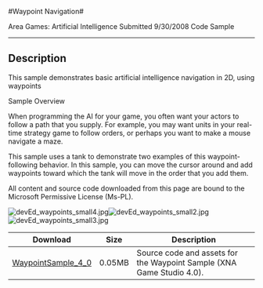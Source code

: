 #Waypoint Navigation#

Area
Games: Artificial Intelligence
Submitted
9/30/2008
Code Sample

---

## Description

This sample demonstrates basic artificial intelligence navigation in 2D, using waypoints

Sample Overview

When programming the AI for your game, you often want your actors to follow a path that you supply. For example, you may want units in your real-time strategy game to follow orders, or perhaps you want to make a mouse navigate a maze.

This sample uses a tank to demonstrate two examples of this waypoint-following behavior. In this sample, you can move the cursor around and add waypoints toward which the tank will move in the order that you add them.


All content and source code downloaded from this page are bound to the Microsoft Permissive License (Ms-PL).

![devEd_waypoints_small4.jpg](https://github.com/simondarksidej/XNAGameStudio/blob/master/Images/devEd_waypoints_small4.jpg?raw=true)![devEd_waypoints_small2.jpg](https://github.com/simondarksidej/XNAGameStudio/blob/master/Images/devEd_waypoints_small2.jpg?raw=true)![devEd_waypoints_small3.jpg](https://github.com/simondarksidej/XNAGameStudio/blob/master/Images/devEd_waypoints_small3.jpg?raw=true)		
	

Download | Size | Description
---|---|---|
[WaypointSample_4_0](https://github.com/simondarksidej/XNAGameStudio/tree/master/Samples/WaypointSample_4_0) | 0.05MB | Source code and assets for the Waypoint Sample (XNA Game Studio 4.0). 